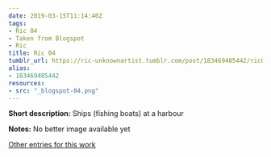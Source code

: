 ```yaml
---
date: 2019-03-15T11:14:40Z
tags:
- Ric 04
- Taken from Blogspot
- Ric
title: Ric 04
tumblr_url: https://ric-unknownartist.tumblr.com/post/183469485442/ric04
alias:
- 183469485442
resources:
- src: "_blogspot-04.png"
---
```


**Short description:** Ships (fishing boats) at a harbour

**Notes:** No better image available yet

[Other entries for this work](/tags/Ric-04)
